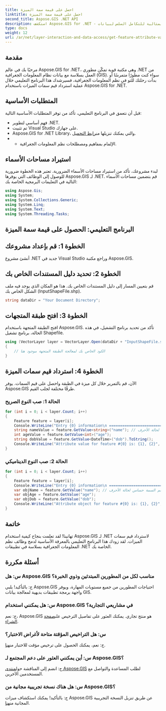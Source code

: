 ```yaml
---
title: احصل على قيمة سمة الميزة
linktitle: احصل على قيمة سمة الميزة
second_title: Aspose.GIS .NET API
description: استكشف Aspose.GIS for .NET - الأداة المثالية للتكامل السلس لبيانات GIS. تحميل النسخة التجريبية المجانية من الآن! #Aspose #GIS #.NET
type: docs
weight: 12
url: /ar/net/layer-interaction-and-data-access/get-feature-attribute-value/
---
```

## مقدمة
مرحبًا بك في عالم Aspose.GIS for .NET، وهي مكتبة قوية تمكّن مطوري .NET من العمل بسلاسة مع بيانات نظام المعلومات الجغرافية (GIS). سواء كنت مطورًا متمرسًا أو بدأت رحلتك للتو في نظم المعلومات الجغرافية، فسيرشدك هذا البرنامج التعليمي خلال عملية استرداد قيم سمات الميزات باستخدام Aspose.GIS for .NET.
## المتطلبات الأساسية
قبل أن نتعمق في البرنامج التعليمي، تأكد من توفر المتطلبات الأساسية التالية:
- فهم أساسي لتطوير .NET.
- تم تثبيت Visual Studio على جهازك.
-  Aspose.GIS for .NET Library، والتي يمكنك تنزيلها من[رابط التحميل](https://releases.aspose.com/gis/net/).
- - الإلمام بمفاهيم ومصطلحات نظم المعلومات الجغرافية.
## استيراد مساحات الأسماء
لبدء مشروعك، تأكد من استيراد مساحات الأسماء الضرورية. تعتبر هذه الخطوة ضرورية للوصول إلى الوظائف التي يوفرها Aspose.GIS لـ .NET. قم بتضمين مساحات الأسماء التالية في التعليمات البرمجية الخاصة بك:
```csharp
using Aspose.Gis;
using System;
using System.Collections.Generic;
using System.Linq;
using System.Text;
using System.Threading.Tasks;
```
## البرنامج التعليمي: الحصول على قيمة سمة الميزة
## الخطوة 1: قم بإعداد مشروعك
أنشئ مشروع .NET جديد في Visual Studio وراجع مكتبة Aspose.GIS.
## الخطوة 2: تحديد دليل المستندات الخاص بك
قم بتعيين المسار إلى دليل المستندات الخاص بك. هذا هو المكان الذي يوجد فيه ملف الشكل الخاص بك (InputShapeFile.shp).
```csharp
string dataDir = "Your Document Directory";
```
## الخطوة 3: افتح طبقة المتجهات
افتح الطبقة المتجهة باستخدام Aspose.GIS. تأكد من تحديد برنامج التشغيل، في هذه الحالة، برنامج تشغيل Shapefile.
```csharp
using (VectorLayer layer = VectorLayer.Open(dataDir + "InputShapeFile.shp", Drivers.Shapefile))
{
    // الكود الخاص بك لمعالجة الطبقة المتجهة موجود هنا
}
```
## الخطوة 4: استرداد قيم سمات الميزة
الآن، قم بالتمرير خلال كل ميزة في الطبقة واحصل على قيم السمات. يوفر Aspose.GIS طرقًا مختلفة لجلب القيم.
### الحالة 1: صب النوع الصريح
```csharp
for (int i = 0; i < layer.Count; i++)
{
    Feature feature = layer[i];
    Console.WriteLine("Entry {0} information\n ========================", i);
    string nameValue = feature.GetValue<string>("name"); // اسم السمة حساس لحالة الأحرف
    int ageValue = feature.GetValue<int>("age");
    string dobValue = feature.GetValue<DateTime>("dob").ToString();
    Console.WriteLine("Attribute value for feature #{0} is: {1}, {2}", nameValue, ageValue, dobValue);
}
```
### الحالة 2: صب النوع الديناميكي
```csharp
for (int i = 0; i < layer.Count; i++)
{
    Feature feature = layer[i];
    Console.WriteLine("Entry {0} information\n ========================", i);
    var objName = feature.GetValue("name"); // اسم السمة حساس لحالة الأحرف
    var objAge = feature.GetValue("age");
    var objDob = feature.GetValue("dob");
    Console.WriteLine("Attribute object for feature #{0} is: {1}, {2}", objName, objAge, objDob);
}
```
## خاتمة
تهانينا! لقد تعلمت بنجاح كيفية استخدام Aspose.GIS لـ .NET لاسترداد قيم سمات الميزات. لقد زودك هذا البرنامج التعليمي بالمعرفة الأساسية لدمج وظائف نظم المعلومات الجغرافية بسلاسة في تطبيقات .NET الخاصة بك.
## أسئلة مكررة
### س: هل Aspose.GIS مناسب لكل من المطورين المبتدئين وذوي الخبرة؟
ج: بالتأكيد! يلبي Aspose.GIS احتياجات المطورين من جميع مستويات المهارة، ويوفر واجهة برمجة تطبيقات بديهية لمعالجة بيانات GIS.
### س: هل يمكنني استخدام Aspose.GIS في مشاريعي التجارية؟
 ج: نعم، Aspose.GIS هو منتج تجاري. يمكنك العثور على تفاصيل الترخيص على[صفحة الشراء](https://purchase.aspose.com/buy).
### س: هل التراخيص المؤقتة متاحة لأغراض الاختبار؟
 ج: نعم، يمكنك الحصول على ترخيص مؤقت للاختبار من[هنا](https://purchase.aspose.com/temporary-license/).
### س: أين يمكنني العثور على دعم المجتمع لـ Aspose.GIS؟
 ج: انضم إلى المناقشة حول[منتدى Aspose.GIS](https://forum.aspose.com/c/gis/33) لطلب المساعدة والتواصل مع المستخدمين الآخرين.
### س: هل هناك نسخة تجريبية مجانية من Aspose.GIS؟
 ج: بالتأكيد! يمكنك استكشاف ميزات Aspose.GIS عن طريق تنزيل النسخة التجريبية المجانية من[هنا](https://releases.aspose.com/).